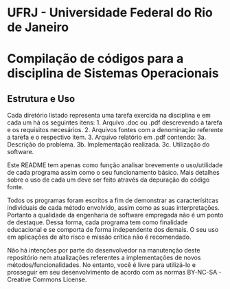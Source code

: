 UFRJ - Universidade Federal do Rio de Janeiro
=============
Compilação de códigos para a disciplina de Sistemas Operacionais
=============

Estrutura e Uso
-----------
Cada diretório listado representa uma tarefa exercida na disciplina e em cada um há os seguintes itens:
	1. Arquivo .doc ou .pdf descrevendo a tarefa e os requisitos necesários.
	2. Arquivos fontes com a denominação referente a tarefa e o respectivo item.
	3. Arquivo relatório em .pdf contendo:
		3a. Descrição do problema.
		3b. Implementação realizada.
		3c. Utilização do software.


Este README tem apenas como função analisar brevemente o uso/utilidade de cada programa assim como o seu funcionamento básico. Mais detalhes sobre o uso de cada um deve ser feito através da depuração do código fonte.
	
Todos os programas foram escritos a fim de demonstrar as caracterísitcas individuais de cada método envolvido, assim como as suas interpretações. Portanto a qualidade da engenharia de software empregada não é um ponto de destaque. Dessa forma, cada programa tem como finalidade educacional e se comporta de forma independente dos demais. O seu uso em aplicações de alto risco e missão crítica não é recomendado.

Não há intenções por parte do desenvolvedor na manutenção deste repositório nem atualizações referentes a implementações de novos métodos/funcionalidades.
No entanto, você é livre para utilizá-lo e prosseguir em seu desenvolvimento de acordo com as normas BY-NC-SA - Creative Commons License. 

